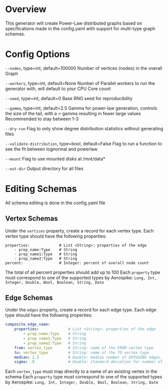 # Overview
This generator will create Power-Law distributed graphs based on specifications made in the config.yaml
with support for multi-type graph schemas.

# Config Options
`--nodes`, type=int, default=100000
Number of vertices (nodes) in the overall Graph

`--workers`, type=int, default=None
Number of Parallel workers to run the generator with, will default to your CPU Core count

`--seed`, type=int, default=0
Base RNG seed for reproducibility

`--gamma`, type=int, default=2.5
Gamma for power-law generation, controls the size of the tail, with a > gamma  resulting in fewer large values
Recommended to stay between 1-3

`--dry-run`
Flag to only show degree distribution statistics without generating files

`--validate-distribution`, type=bool, default=False
Flag to run a function to see the fit between lognormal and powerlaw

`--mount`
Flag to use mounted disks at /mnt/data*

`--out-dir`
Output directory for all files
# Editing Schemas
All schema editing is done in the config.yaml file

## Vertex Schemas
Under the `vertices` property, create a record for each vertex type.
Each vertex type should have the following properties:
```
properties:             # List <String>: properties of the edge
    - prop_name:Type    # String
    - prop_name1:Type   # String
    - prop_name2:Type   # String
percent:                # Integer: percent of overall node count
```

The total of all percent properties should add up to 100
Each `property` type must correspond to one of the supported types by Aerospike:
`Long, Int, Integer, Double, Bool, Boolean, String, Date`
## Edge Schemas
Under the `edges` property, create a record for each edge type.
Each edge type should have the following properties:
```yaml
composite_edge_name:
    properties:             # List <String>: properties of the edge
        - prop_name:Type    # String
        - prop_name1:Type   # String
        - prop_name2:Type   # String
    from: vertex_type       # String: name of the FROM vertex type 
    to: vertex_type         # String: name of the TO vertex type 
    median: 2.5             # Double: median number of OUTGOING edges, meaning going from each FROM vertex
    sigma: .6               # Double: standard deviation for number of outgoing edges
```
Each `vertex_type` must map directly to a name of an existing vertex in the schema
Each `property` type must correspond to one of the supported types by Aerospike:
`Long, Int, Integer, Double, Bool, Boolean, String, Date`
